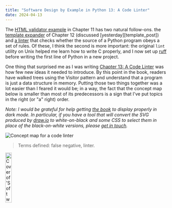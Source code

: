 ```yaml
---
title: "Software Design by Example in Python 13: A Code Linter"
date: 2024-04-13
---
```


The [HTML validator example][sdxpy_check] in Chapter 11 has two natural follow-ons.
the [template expander][sdxpy_template] of Chapter 12
(discussed [yesterday][template_post])
and [a linter][sdxpy_lint] that checks whether the source of a Python program
obeys a set of rules.
Of these,
I think the second is more important:
the original `lint` utility on Unix helped me learn how to write C properly,
and I now set up [ruff][ruff] before writing the first line of Python in a new project.

One thing that surprised me as I was writing [Chapter 13: A Code Linter][sdxpy_lint]
was how few new ideas it needed to introduce.
By this point in the book,
readers have walked trees using the Visitor pattern
and understand that a program is just a data structure in memory.
Putting those two things together was a lot easier than I feared it would be;
in a way,
the fact that the concept map below is smaller than most of its predecessors
is a sign that I've put topics in the right (or "a" right) order.

*Note: I would be grateful for help getting [the book][sdxpy] to display properly in dark mode.
In particular, if you have a tool that will convert the SVG produced by [draw.io][draw_io] to white-on-black
and some CSS to select them in place of the black-on-white versions,
please [get in touch](mailto:gvwilson@third-bit.com).*

<img class="centered" src="@root/sdxpy/lint/concept_map.svg" alt="Concept map for a code linter"/>

> Terms defined: false negative, linter.

<a href="https://www.routledge.com/Software-Design-by-Example-A-Tool-Based-Introduction-with-Python/Wilson/p/book/9781032725215"><img src="@root/sdxpy/sdxpy-cover.png" alt="Cover of 'Software Design by Example'" width="20%" class="centered">
</a>

[draw_io]: https://app.diagrams.net/
[ruff]: https://docs.astral.sh/ruff/
[sdxpy]: @root/sdxpy/
[sdxpy_check]: @root/sdxpy/check/
[sdxpy_lint]: @root/sdxpy/lint/
[sdxpy_template]: @root/sdxpy/template/
